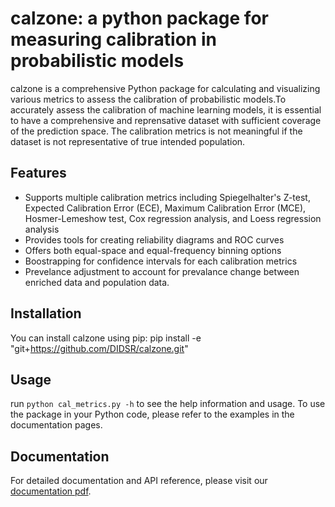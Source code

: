 # calzone: a python package for measuring calibration in probabilistic models

calzone is a comprehensive Python package for calculating and visualizing various metrics to assess the calibration of probabilistic models.To accurately assess the calibration of machine learning models, it is essential to have a comprehensive and reprensative dataset with sufficient coverage of the prediction space. The calibration metrics is not meaningful if the dataset is not representative of true intended population.


## Features

- Supports multiple calibration metrics including Spiegelhalter's Z-test, Expected Calibration Error (ECE), Maximum Calibration Error (MCE), Hosmer-Lemeshow test, Cox regression analysis, and Loess regression analysis
- Provides tools for creating reliability diagrams and ROC curves
- Offers both equal-space and equal-frequency binning options
- Boostrapping for confidence intervals for each calibration metrics
- Prevelance adjustment to account for prevalance change between enriched data and population data.

## Installation

You can install calzone using pip:
pip install -e "git+https://github.com/DIDSR/calzone.git"

## Usage

run `python cal_metrics.py -h` to see the help information and usage. To use the package in your Python code, please refer to the examples in the documentation pages.

## Documentation

For detailed documentation and API reference, please visit our [documentation pdf](https://github.com/DIDSR/calzone/blob/main/docs/build/latex/calzone.pdf).
